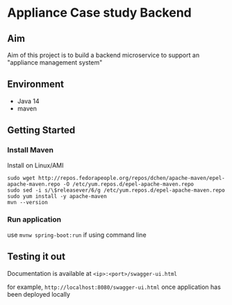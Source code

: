 # Appliance Case study Backend

## Aim
Aim of this project is to build a backend microservice
to support an "appliance management system"

## Environment
- Java 14
- maven

## Getting Started

### Install Maven
Install on Linux/AMI
```
sudo wget http://repos.fedorapeople.org/repos/dchen/apache-maven/epel-apache-maven.repo -O /etc/yum.repos.d/epel-apache-maven.repo
sudo sed -i s/\$releasever/6/g /etc/yum.repos.d/epel-apache-maven.repo
sudo yum install -y apache-maven
mvn --version
```

### Run application
use `mvnw spring-boot:run` if using command line

## Testing it out
Documentation is available at `<ip>:<port>/swagger-ui.html` 

for example, `http://localhost:8080/swagger-ui.html` once application has been deployed locally
